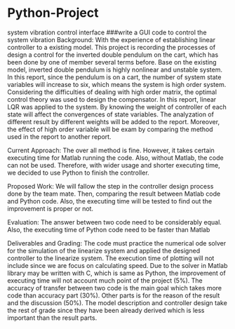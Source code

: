 # Python-Project
system vibration control interface 
###write a GUI code to control the system vibration
Background:
  With the experience of establishing linear controller to a existing model. This project is recording the processes of design a control for the inverted double pendulum on the cart, which has been done by one of member several terms before.
Base on the existing model, inverted double pendulum is highly nonlinear and unstable system. In this report, since the pendulum is on a cart, the number of system state variables will increase to six, which means the system is high order system. Considering the difficulties of dealing with high order matrix, the optimal control theory was used to design the compensator. In this report, linear LQR was applied to the system. By knowing the weight of controller of each state will affect the convergences of state variables. The analyzation of different result by different weights will be added to the report. Moreover, the effect of high order variable will be exam by comparing the method used in the report to another report.

Current Approach:
  The over all method is fine. However, it takes certain executing time for Matlab running the code. Also, without Matlab, the code can not be used. Therefore, with wider usage and shorter executing time, we decided to use Python to finish the controller.
  
Proposed Work:
  We will fallow the step in the controller design process done by the team mate. Then, comparing the result between Matlab code and Python code. Also, the executing time will be tested to find out the improvement is proper or not.
  
Evaluation:
  The answer between two code need to be considerably equal. Also, the executing time of Python code need to be faster than Matlab
  
Deliverables and Grading:
  The code must practice the numerical ode solver for the simulation of the linearize system and applied the designed controller to the linearize system. The execution time of plotting will not include since we are focus on calculating speed. 
	Due to the solver in Matlab library may be written with C, which is same as Python, the improvement of executing time will not account much point of the project (5%). The accuracy of transfer between two code is the main goal which takes more code than accuracy part (30%). Other parts is for the reason of the result and the discussion (50%). The model description and controller design take the rest of grade since they have been already derived which is less important than the result parts.

